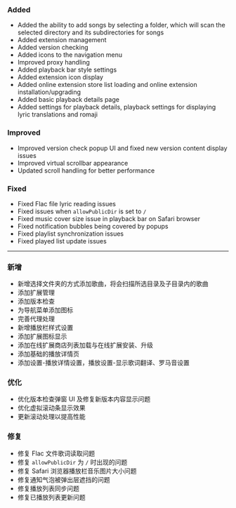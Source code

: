 ### Added

- Added the ability to add songs by selecting a folder, which will scan the selected directory and its subdirectories for songs
- Added extension management
- Added version checking
- Added icons to the navigation menu
- Improved proxy handling
- Added playback bar style settings
- Added extension icon display
- Added online extension store list loading and online extension installation/upgrading
- Added basic playback details page
- Added settings for playback details, playback settings for displaying lyric translations and romaji

### Improved

- Improved version check popup UI and fixed new version content display issues
- Improved virtual scrollbar appearance
- Updated scroll handling for better performance

### Fixed

- Fixed Flac file lyric reading issues
- Fixed issues when `allowPublicDir` is set to `/`
- Fixed music cover size issue in playback bar on Safari browser
- Fixed notification bubbles being covered by popups
- Fixed playlist synchronization issues
- Fixed played list update issues

---

### 新增

- 新增选择文件夹的方式添加歌曲，将会扫描所选目录及子目录内的歌曲
- 添加扩展管理
- 添加版本检查
- 为导航菜单添加图标
- 完善代理处理
- 新增播放栏样式设置
- 添加扩展图标显示
- 添加在线扩展商店列表加载与在线扩展安装、升级
- 添加基础的播放详情页
- 添加设置-播放详情设置，播放设置-显示歌词翻译、罗马音设置

### 优化

- 优化版本检查弹窗 UI 及修复新版本内容显示问题
- 优化虚拟滚动条显示效果
- 更新滚动处理以提高性能

### 修复

- 修复 Flac 文件歌词读取问题
- 修复 `allowPublicDir` 为 `/` 时出现的问题
- 修复 Safari 浏览器播放栏音乐图片大小问题
- 修复通知气泡被弹出层遮挡的问题
- 修复播放列表同步问题
- 修复已播放列表更新问题
